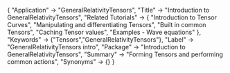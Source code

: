 {
 "Application" -> "GeneralRelativityTensors",
 "Title" -> "Introduction to GeneralRelativityTensors",
 "Related Tutorials" -> {
   "Introduction to Tensor Curves",
   "Manipulating and differentiating Tensors",
   "Built in common Tensors",
   "Caching Tensor values",
   "Examples - Wave equations"
 },
 "Keywords" -> {"Tensors","GeneralRelativityTensors"},
 "Label" -> "GeneralRelativityTensors intro",
 "Package" -> "Introduction to GeneralRelativityTensors",
 "Summary" -> "Forming Tensors and performing common actions",
 "Synonyms" -> {}
 }
